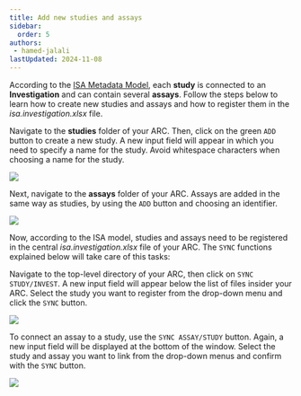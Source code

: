 ```yaml
---
title: Add new studies and assays
sidebar:
  order: 5
authors:
 - hamed-jalali
lastUpdated: 2024-11-08
---
```


According to the  [ISA Metadata Model](/nfdi4plants.knowledgebase/core-concepts/isa), each **study** is connected to an **Investigation** and can contain several **assays**. Follow the steps below to learn how to create new studies and assays and how to register them in the _isa.investigation.xlsx_ file.  

Navigate to the **studies** folder of your ARC. Then, click on the green `ADD` button to create a new study. A new input field will appear in which you need to specify a name for the study. Avoid whitespace characters when choosing a name for the study.

![](@images/arc-manager/studies-and-assays/01-add-study.png)

Next, navigate to the **assays** folder of your ARC. Assays are added in the same way as studies, by using the `ADD` button and choosing an identifier.

![](@images/arc-manager/studies-and-assays/02-add-assay.png)

Now, according to the ISA model, studies and assays need to be registered in the central _isa.investigation.xlsx_ file of your ARC. The `SYNC` functions explained below will take care of this tasks:

Navigate to the top-level directory of your ARC, then click on `SYNC STUDY/INVEST`. A new input field will appear below the list of files insider your ARC. Select the study you want to register from the drop-down menu and click the `SYNC` button.  

![](@images/arc-manager/studies-and-assays/03-sync-study.png)

To connect an assay to a study, use the `SYNC ASSAY/STUDY` button. Again, a new input field will be displayed at the bottom of the window. Select the study and assay you want to link from the drop-down menus and confirm with the `SYNC` button.

![](@images/arc-manager/studies-and-assays/04-sync-assay.png)
